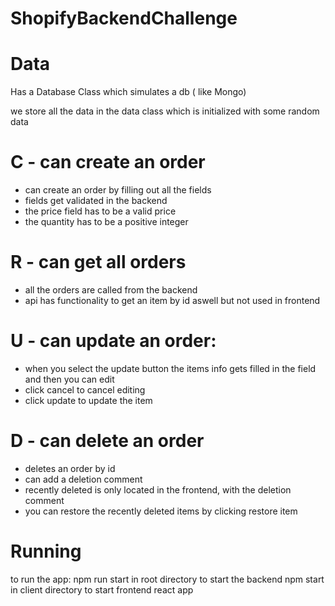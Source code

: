 # ShopifyBackendChallenge

# Data
Has a Database Class which simulates a db ( like Mongo)

we store all the data in the data class which is initialized with some random data

# C - can create an order
- can create an order by filling out all the fields
- fields get validated in the backend
- the price field has to be a valid price
- the quantity has to be a positive integer
# R - can get all orders
- all the orders are called from the backend
- api has functionality to get an item by id aswell but not used in frontend
# U - can update an order:
- when you select the update button the items info gets filled in the field and then you can edit
- click cancel to cancel editing
- click update to update the item
# D - can delete an order
- deletes an order by id 
- can add a deletion comment
- recently deleted is only located in the frontend, with the deletion comment
- you can restore the recently deleted items by clicking restore item


# Running
to run the app:
    npm run start in root directory to start the backend
    npm start in client directory to start frontend react app